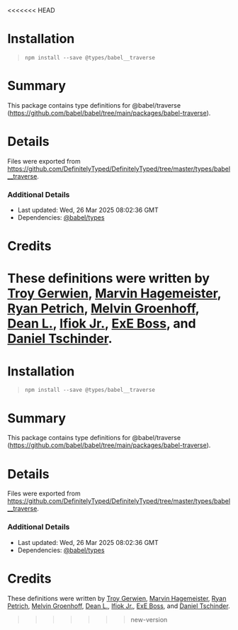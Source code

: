 <<<<<<< HEAD
# Installation
> `npm install --save @types/babel__traverse`

# Summary
This package contains type definitions for @babel/traverse (https://github.com/babel/babel/tree/main/packages/babel-traverse).

# Details
Files were exported from https://github.com/DefinitelyTyped/DefinitelyTyped/tree/master/types/babel__traverse.

### Additional Details
 * Last updated: Wed, 26 Mar 2025 08:02:36 GMT
 * Dependencies: [@babel/types](https://npmjs.com/package/@babel/types)

# Credits
These definitions were written by [Troy Gerwien](https://github.com/yortus), [Marvin Hagemeister](https://github.com/marvinhagemeister), [Ryan Petrich](https://github.com/rpetrich), [Melvin Groenhoff](https://github.com/mgroenhoff), [Dean L.](https://github.com/dlgrit), [Ifiok Jr.](https://github.com/ifiokjr), [ExE Boss](https://github.com/ExE-Boss), and [Daniel Tschinder](https://github.com/danez).
=======
# Installation
> `npm install --save @types/babel__traverse`

# Summary
This package contains type definitions for @babel/traverse (https://github.com/babel/babel/tree/main/packages/babel-traverse).

# Details
Files were exported from https://github.com/DefinitelyTyped/DefinitelyTyped/tree/master/types/babel__traverse.

### Additional Details
 * Last updated: Wed, 26 Mar 2025 08:02:36 GMT
 * Dependencies: [@babel/types](https://npmjs.com/package/@babel/types)

# Credits
These definitions were written by [Troy Gerwien](https://github.com/yortus), [Marvin Hagemeister](https://github.com/marvinhagemeister), [Ryan Petrich](https://github.com/rpetrich), [Melvin Groenhoff](https://github.com/mgroenhoff), [Dean L.](https://github.com/dlgrit), [Ifiok Jr.](https://github.com/ifiokjr), [ExE Boss](https://github.com/ExE-Boss), and [Daniel Tschinder](https://github.com/danez).
>>>>>>> new-version
